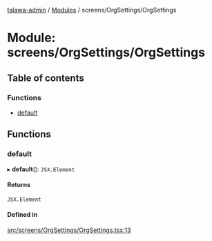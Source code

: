 [talawa-admin](../README.md) / [Modules](../modules.md) / screens/OrgSettings/OrgSettings

# Module: screens/OrgSettings/OrgSettings

## Table of contents

### Functions

- [default](screens_OrgSettings_OrgSettings.md#default)

## Functions

### default

▸ **default**(): `JSX.Element`

#### Returns

`JSX.Element`

#### Defined in

[src/screens/OrgSettings/OrgSettings.tsx:13](https://github.com/void-hr/talawa-admin/blob/0b408e7/src/screens/OrgSettings/OrgSettings.tsx#L13)
